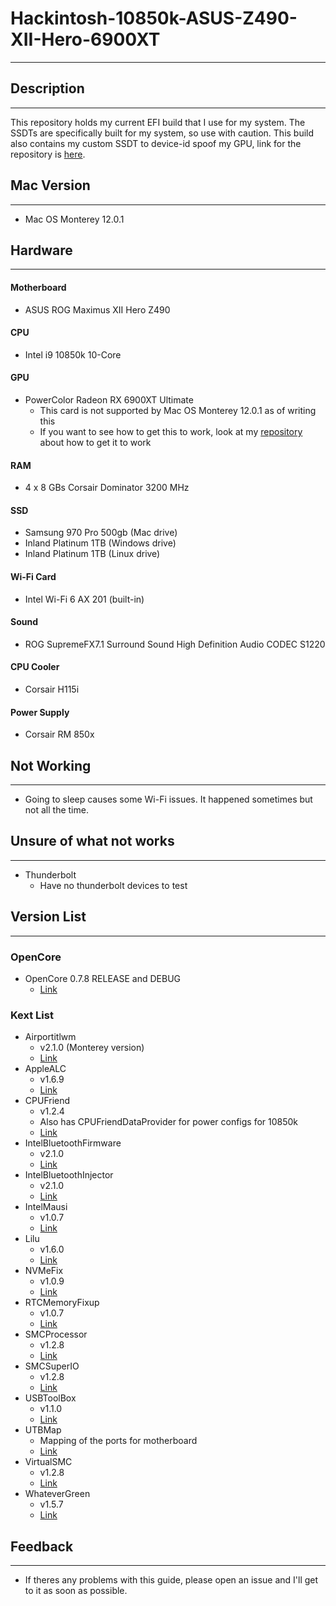 # Hackintosh-10850k-ASUS-Z490-XII-Hero-6900XT
---

## Description
---

This repository holds my current EFI build that I use for my system. The SSDTs are specifically built for my system, so use with caution. This build also contains my custom SSDT to device-id spoof my GPU, link for the repository is [here](https://github.com/TylerLyczak/Unsupported-6900XT-Hackintosh-Fix).


## Mac Version
---

* Mac OS Monterey 12.0.1


## Hardware
---

#### Motherboard
* ASUS ROG Maximus XII Hero Z490

#### CPU
* Intel i9 10850k 10-Core

#### GPU
* PowerColor Radeon RX 6900XT Ultimate
    * This card is not supported by Mac OS Monterey 12.0.1 as of writing this
    * If you want to see how to get this to work, look at my [repository](https://github.com/TylerLyczak/Unsupported-6900XT-Hackintosh-Fix) about how to get it to work

#### RAM
* 4 x 8 GBs Corsair Dominator 3200 MHz

#### SSD
* Samsung 970 Pro 500gb (Mac drive)
* Inland Platinum 1TB (Windows drive)
* Inland Platinum 1TB (Linux drive)

#### Wi-Fi Card
* Intel Wi-Fi 6 AX 201 (built-in)

#### Sound
* ROG SupremeFX7.1 Surround Sound High Definition Audio CODEC S1220

#### CPU Cooler
* Corsair H115i

#### Power Supply
* Corsair RM 850x


## Not Working
---
* Going to sleep causes some Wi-Fi issues. It happened sometimes but not all the time.


## Unsure of what not works
---
* Thunderbolt
    * Have no thunderbolt devices to test


## Version List
---

### OpenCore
* OpenCore 0.7.8 RELEASE and DEBUG
    * [Link](https://github.com/acidanthera/OpenCorePkg)

### Kext List
* Airportitlwm 
    * v2.1.0 (Monterey version)
    * [Link](https://github.com/OpenIntelWireless/itlwm)
* AppleALC
    * v1.6.9
    * [Link](https://github.com/acidanthera/AppleALC)
* CPUFriend
    * v1.2.4
    * Also has CPUFriendDataProvider for power configs for 10850k
    * [Link](https://github.com/acidanthera/CPUFriend)
* IntelBluetoothFirmware
    * v2.1.0
    * [Link](https://github.com/OpenIntelWireless/IntelBluetoothFirmware)
* IntelBluetoothInjector
    * v2.1.0
    * [Link](https://github.com/OpenIntelWireless/IntelBluetoothFirmware)
* IntelMausi
    * v1.0.7
    * [Link](https://github.com/acidanthera/IntelMausi)
* Lilu
    * v1.6.0
    * [Link](https://github.com/acidanthera/Lilu)
* NVMeFix
    * v1.0.9
    * [Link](https://github.com/acidanthera/NVMeFix)
* RTCMemoryFixup
    * v1.0.7
    * [Link](https://github.com/acidanthera/RTCMemoryFixup)
* SMCProcessor
    * v1.2.8
    * [Link](https://github.com/acidanthera/VirtualSMC)
* SMCSuperIO
    * v1.2.8
    * [Link](https://github.com/acidanthera/VirtualSMC)
* USBToolBox
    * v1.1.0
    * [Link](https://github.com/USBToolBox/kext)
* UTBMap
    * Mapping of the ports for motherboard
    * [Link](https://github.com/USBToolBox/kext)
* VirtualSMC
    * v1.2.8
    * [Link](https://github.com/acidanthera/VirtualSMC)
* WhateverGreen
    * v1.5.7
    * [Link](https://github.com/acidanthera/WhateverGreen)


## Feedback
---

* If theres any problems with this guide, please open an issue and I'll get to it as soon as possible.

